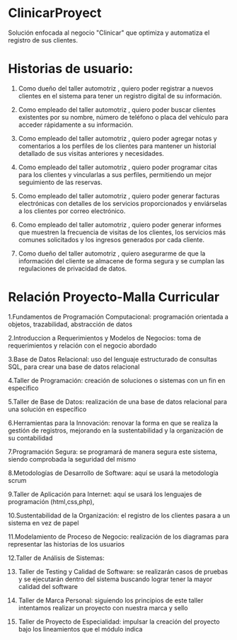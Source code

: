 # ClinicarProyect
Solución enfocada al negocio "Clinicar" que optimiza y automatiza el registro de sus clientes.
# Historias de usuario:
1. Como dueño del taller automotriz , quiero poder registrar a nuevos clientes en el sistema para tener un registro digital de su información.

2. Como empleado del taller automotriz , quiero poder buscar clientes existentes por su nombre, número de teléfono o placa del vehículo para acceder rápidamente a su información.

3. Como empleado del taller automotriz , quiero poder agregar notas y comentarios a los perfiles de los clientes para mantener un historial detallado de sus visitas anteriores y necesidades.

4. Como empleado del taller automotriz , quiero poder programar citas para los clientes y vincularlas a sus perfiles, permitiendo un mejor seguimiento de las reservas.

5. Como empleado del taller automotriz , quiero poder generar facturas electrónicas con detalles de los servicios proporcionados y enviárselas a los clientes por correo electrónico.

6. Como empleado del taller automotriz , quiero poder generar informes que muestren la frecuencia de visitas de los clientes, los servicios más comunes solicitados y los ingresos generados por cada cliente.

7. Como dueño del taller automotriz , quiero asegurarme de que la información del cliente se almacene de forma segura y se cumplan las regulaciones de privacidad de datos.


# Relación Proyecto-Malla Curricular

1.Fundamentos de Programación Computacional: programación orientada a objetos, trazabilidad, abstracción de datos  

2.Introduccion a Requerimientos y Modelos de Negocios: toma de requerimientos y relación con el negocio abordado  

3.Base de Datos Relacional: uso del lenguaje estructurado de consultas SQL, para crear una base de datos relacional 

4.Taller de Programación: creación de soluciones o sistemas con un fin en especifico  

5.Taller de Base de Datos: realización de una base de datos relacional para una solución en específico 

6.Herramientas para la Innovación: renovar la forma en que se realiza la gestión de registros, mejorando en la sustentabilidad y la organización de su contabilidad  

7.Programación Segura: se programará de manera segura este sistema, siendo comprobada la seguridad del mismo 

8.Metodologías de Desarrollo de Software:  aquí se usará la metodología scrum 

9.Taller de Aplicación para Internet: aquí se usará los lenguajes de programación (html,css,php), 

10.Sustentabilidad de la Organización: el registro de los clientes pasara a un sistema en vez de papel 

11.Modelamiento de Proceso de Negocio: realización de los diagramas para representar las historias de los usuarios 

12.Taller de Análisis de Sistemas: 

13. Taller de Testing y Calidad de Software: se realizarán casos de pruebas y se ejecutarán dentro del sistema buscando lograr tener la mayor calidad del software  

14. Taller de Marca Personal: siguiendo los principios de este taller intentamos realizar un proyecto con nuestra marca y sello  

 15. Taller de Proyecto de Especialidad: impulsar la creación del proyecto bajo los lineamientos que el módulo indica  

